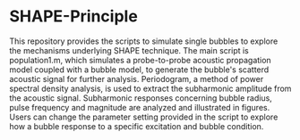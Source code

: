 # SHAPE-Principle
This repository provides the scripts to simulate single bubbles to explore the mechanisms underlying SHAPE technique.
The main script is population1.m, which simulates a probe-to-probe acoustic propagation model coupled with a bubble model, to generate the bubble's scatterd acoustic signal for further analysis. Periodogram, a method of power spectral density analysis, is used to extract the subharmonic amplitude from the acoustic signal. Subharmonic responses concerning bubble radius, pulse frequency and magnitude are analyzed and illustrated in figures.
Users can change the parameter setting provided in the script to explore how a bubble response to a specific excitation and bubble condition.
